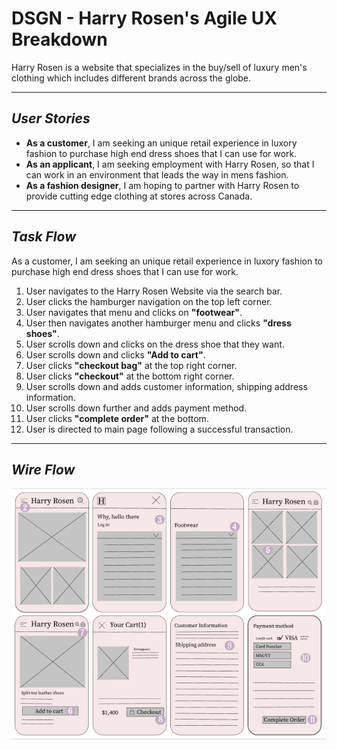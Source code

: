 # **DSGN - Harry Rosen's Agile UX Breakdown** #
Harry Rosen is a website that specializes in the buy/sell of luxury men's clothing which includes different brands across the globe. 

---

## **_User Stories_** ##
- **As a customer**, I am seeking an unique retail experience in luxory fashion to purchase high end dress shoes that I can use for work.
- **As an applicant**, I am seeking employment with Harry Rosen, so that I can work in an environment that leads the way in mens fashion. 
- **As a fashion designer**, I am hoping to partner with Harry Rosen to provide cutting edge clothing at stores across Canada.

---

## **_Task Flow_** ##
As a customer, I am seeking an unique retail experience in luxory fashion to purchase high end dress shoes that I can use for work.
1. User navigates to the Harry Rosen Website via the search bar. 
2. User clicks the hamburger navigation on the top left corner. 
3. User navigates that menu and clicks on **"footwear"**. 
4. User then navigates another hamburger menu and clicks **"dress shoes"**.
5. User scrolls down and clicks on the dress shoe that they want. 
6. User scrolls down and clicks **"Add to cart"**.
7. User clicks **"checkout bag"** at the top right corner. 
8. User clicks **"checkout"** at the bottom right corner. 
9. User scrolls down and adds customer information, shipping address information.
10. User scrolls down further and adds payment method.
11. User clicks **"complete order"** at the bottom. 
12. User is directed to main page following a successful transaction. 

---

## **_Wire Flow_** ##
![WireFrame](https://github.com/Stayl045/dsgn270-a1/blob/780e868b140280a5b4769defc180f49af0827754/Harry%20Rosen%20Wire%20Frame.png)
